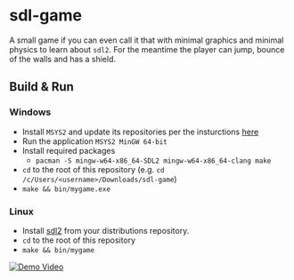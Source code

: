 # sdl-game

A small game if you can even call it that with minimal graphics and minimal physics to learn about `sdl2`. For the meantime the player can jump, bounce of the walls and has a shield.

## Build & Run

### Windows

- Install `MSYS2` and update its repositories per the insturctions [here](https://www.msys2.org/)
- Run the application `MSYS2 MinGW 64-bit`
- Install required packages
    - `pacman -S mingw-w64-x86_64-SDL2 mingw-w64-x86_64-clang make `
- `cd` to the root of this repository (e.g. `cd /c/Users/<username>/Downloads/sdl-game`)
- `make && bin/mygame.exe`

### Linux

- Install [sdl2](https://www.libsdl.org/index.php) from your distributions repository.
- `cd` to the root of this repository
- `make && bin/mygame`


[![Demo Video](https://i.imgur.com/jR69fTk.png)](https://streamable.com/66bor "Demo Video")



